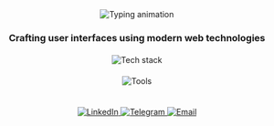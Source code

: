 <div align="center">
  <img src="https://readme-typing-svg.demolab.com?font=Fira+Code&weight=600&size=26&duration=2800&pause=800&color=5D87FF&center=true&vCenter=true&width=460&lines=Hi+there+%F0%9F%91%8B%2C+I'm+Danila;Frontend+Developer;React+%7C+Vue+%7C+TypeScript" alt="Typing animation" />

  ### Crafting user interfaces using modern web technologies
  
  <div style="margin: 20px 0">
    <img src="https://skillicons.dev/icons?i=react,vue,ts,js,redux,pinia,sass,figma&theme=dark&perline=10" alt="Tech stack">
  </div>
  
  <div style="margin: 20px 0">
    <img src="https://skillicons.dev/icons?i=firebase,mongodb,nodejs&theme=dark&perline=10" alt="Tools">
  </div>
  
  <br/>
  
  <div>
    <a href="https://www.linkedin.com/in/danila-shipilov/?locale=en_US" target="_blank">
      <img src="https://img.shields.io/badge/LinkedIn-0A66C2?style=for-the-badge&logo=linkedin&logoColor=white" alt="LinkedIn">
    </a>
    <a href="https://t.me/dnflnx" target="_blank">
      <img src="https://img.shields.io/badge/Telegram-26A5E4?style=for-the-badge&logo=telegram&logoColor=white" alt="Telegram">
    </a>
    <a href="mailto:shipilovdanil0@gmail.com">
      <img src="https://img.shields.io/badge/Email-EA4335?style=for-the-badge&logo=gmail&logoColor=white" alt="Email">
    </a>
  </div>
</div>

